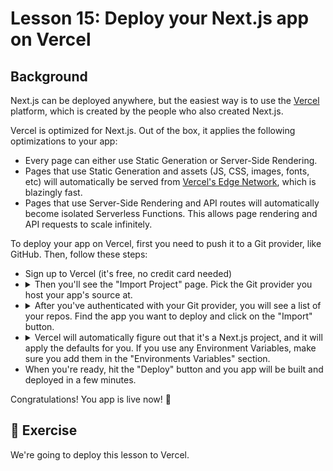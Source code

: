 # Lesson 15: Deploy your Next.js app on Vercel

## Background

Next.js can be deployed anywhere, but the easiest way is to use the [Vercel](https://vercel.com) platform, which is created by the people who also created Next.js.

Vercel is optimized for Next.js. Out of the box, it applies the following optimizations to your app:
- Every page can either use Static Generation or Server-Side Rendering.
- Pages that use Static Generation and assets (JS, CSS, images, fonts, etc) will automatically be served from [Vercel's Edge Network](https://vercel.com/docs/edge-network/overview), which is blazingly fast.
- Pages that use Server-Side Rendering and API routes will automatically become isolated Serverless Functions. This allows page rendering and API requests to scale infinitely.

To deploy your app on Vercel, first you need to push it to a Git provider, like GitHub. Then, follow these steps:
<ul>
  <li>
    Sign up to Vercel (it's free, no credit card needed)
  </li>
  <li>
  <details>
  <summary>
    Then you'll see the "Import Project" page. Pick the Git provider you host your app's source at.
  </summary>

  ![Import Project](./readme-assets/import-repository.png)
  </details>
  </li>
  <li>
  <details>
  <summary>After you've authenticated with your Git provider, you will see a list of your repos. Find the app you want to deploy and click on the "Import" button.</summary>

  ![Import Repository](./readme-assets/repository-import.png)
  </details>
  </li>
  <li>
  <details>
  <summary>
    Vercel will automatically figure out that it's a Next.js project, and it will apply the defaults for you. If you use any Environment Variables, make sure you add them in the "Environments Variables" section.
  </summary>

  ![Configure Project](./readme-assets/configure-project.png)
  </details>
  </li>

  <li>
    When you're ready, hit the "Deploy" button and you app will be built and deployed in a few minutes.
  </li>
</ul>

Congratulations! You app is live now! 🎉

## 🚀 Exercise

We're going to deploy this lesson to Vercel.